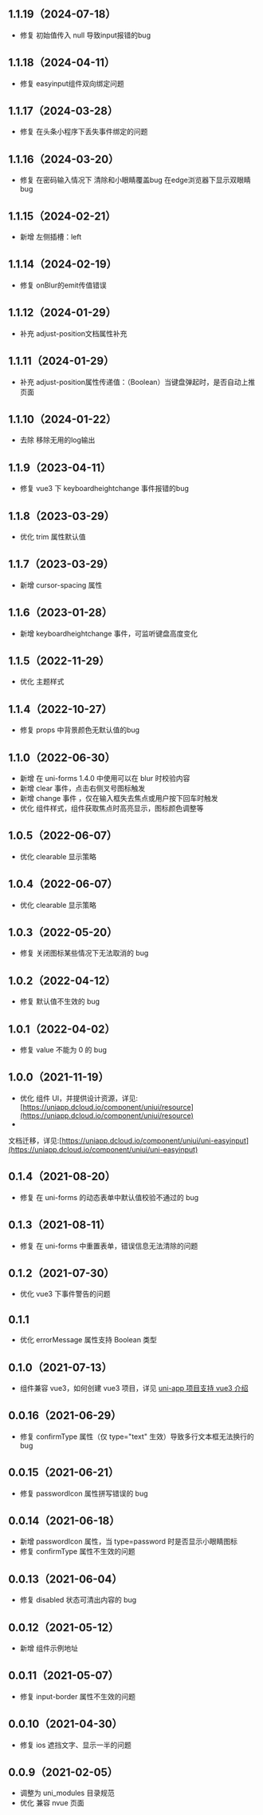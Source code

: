 ## 1.1.19（2024-07-18）

- 修复 初始值传入 null 导致input报错的bug

## 1.1.18（2024-04-11）

- 修复 easyinput组件双向绑定问题

## 1.1.17（2024-03-28）

- 修复 在头条小程序下丢失事件绑定的问题

## 1.1.16（2024-03-20）

- 修复 在密码输入情况下 清除和小眼睛覆盖bug 在edge浏览器下显示双眼睛bug

## 1.1.15（2024-02-21）

- 新增 左侧插槽：left

## 1.1.14（2024-02-19）

- 修复 onBlur的emit传值错误

## 1.1.12（2024-01-29）

- 补充 adjust-position文档属性补充

## 1.1.11（2024-01-29）

- 补充 adjust-position属性传递值：（Boolean）当键盘弹起时，是否自动上推页面

## 1.1.10（2024-01-22）

- 去除 移除无用的log输出

## 1.1.9（2023-04-11）

- 修复 vue3 下 keyboardheightchange 事件报错的bug

## 1.1.8（2023-03-29）

- 优化 trim 属性默认值

## 1.1.7（2023-03-29）

- 新增 cursor-spacing 属性

## 1.1.6（2023-01-28）

- 新增 keyboardheightchange 事件，可监听键盘高度变化

## 1.1.5（2022-11-29）

- 优化 主题样式

## 1.1.4（2022-10-27）

- 修复 props 中背景颜色无默认值的bug

## 1.1.0（2022-06-30）

- 新增 在 uni-forms 1.4.0 中使用可以在 blur 时校验内容
- 新增 clear 事件，点击右侧叉号图标触发
- 新增 change 事件 ，仅在输入框失去焦点或用户按下回车时触发
- 优化 组件样式，组件获取焦点时高亮显示，图标颜色调整等

## 1.0.5（2022-06-07）

- 优化 clearable 显示策略

## 1.0.4（2022-06-07）

- 优化 clearable 显示策略

## 1.0.3（2022-05-20）

- 修复 关闭图标某些情况下无法取消的 bug

## 1.0.2（2022-04-12）

- 修复 默认值不生效的 bug

## 1.0.1（2022-04-02）

- 修复 value 不能为 0 的 bug

## 1.0.0（2021-11-19）

- 优化 组件
  UI，并提供设计资源，详见:[https://uniapp.dcloud.io/component/uniui/resource](https://uniapp.dcloud.io/component/uniui/resource)
-

文档迁移，详见:[https://uniapp.dcloud.io/component/uniui/uni-easyinput](https://uniapp.dcloud.io/component/uniui/uni-easyinput)

## 0.1.4（2021-08-20）

- 修复 在 uni-forms 的动态表单中默认值校验不通过的 bug

## 0.1.3（2021-08-11）

- 修复 在 uni-forms 中重置表单，错误信息无法清除的问题

## 0.1.2（2021-07-30）

- 优化 vue3 下事件警告的问题

## 0.1.1

- 优化 errorMessage 属性支持 Boolean 类型

## 0.1.0（2021-07-13）

- 组件兼容 vue3，如何创建 vue3 项目，详见 [uni-app 项目支持 vue3 介绍](https://ask.dcloud.net.cn/article/37834)

## 0.0.16（2021-06-29）

- 修复 confirmType 属性（仅 type="text" 生效）导致多行文本框无法换行的 bug

## 0.0.15（2021-06-21）

- 修复 passwordIcon 属性拼写错误的 bug

## 0.0.14（2021-06-18）

- 新增 passwordIcon 属性，当 type=password 时是否显示小眼睛图标
- 修复 confirmType 属性不生效的问题

## 0.0.13（2021-06-04）

- 修复 disabled 状态可清出内容的 bug

## 0.0.12（2021-05-12）

- 新增 组件示例地址

## 0.0.11（2021-05-07）

- 修复 input-border 属性不生效的问题

## 0.0.10（2021-04-30）

- 修复 ios 遮挡文字、显示一半的问题

## 0.0.9（2021-02-05）

- 调整为 uni_modules 目录规范
- 优化 兼容 nvue 页面
